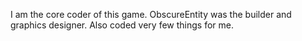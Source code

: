 I am the core coder of this game.
ObscureEntity was the builder and graphics designer. Also coded very few things for me.
